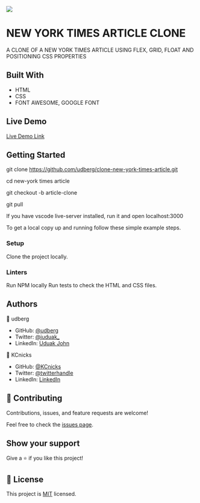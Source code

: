 ![](https://img.shields.io/badge/Microverse-blueviolet)

# NEW YORK TIMES ARTICLE CLONE

A CLONE OF A NEW YORK TIMES ARTICLE USING FLEX, GRID, FLOAT AND POSITIONING CSS PROPERTIES



## Built With

- HTML
- CSS
- FONT AWESOME, GOOGLE FONT

## Live Demo

[Live Demo Link](https://livedemo.com)


## Getting Started

git clone https://github.com/udberg/clone-new-york-times-article.git

cd new-york times article

git checkout -b article-clone

git pull

If you have vscode live-server installed, run it and open localhost:3000


To get a local copy up and running follow these simple example steps.



### Setup

Clone the project locally.

### Linters

Run NPM locally
Run tests to check the HTML and CSS files.


## Authors

👤 udberg

- GitHub: [@udberg](https://github.com/udberg)
- Twitter: [@juduak_](https://twitter.com/juduak_)
- LinkedIn: [Uduak John](https://www.linkedin.com/in/uduak-john-090059105/)

👤 KCnicks

- GitHub: [@KCnicks](https://github.com/KCnicks)
- Twitter: [@twitterhandle](https://twitter.com/twitterhandle)
- LinkedIn: [LinkedIn](https://linkedin.com/linkedinhandle)

## 🤝 Contributing

Contributions, issues, and feature requests are welcome!

Feel free to check the [issues page](issues/).

## Show your support

Give a ⭐️ if you like this project!



## 📝 License

This project is [MIT](lic.url) licensed.

